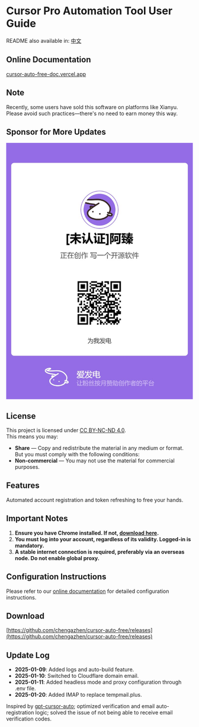 # Cursor Pro Automation Tool User Guide

README also available in: [中文](./README.md)

## Online Documentation

[cursor-auto-free-doc.vercel.app](https://cursor-auto-free-doc.vercel.app)

## Note

Recently, some users have sold this software on platforms like Xianyu. Please avoid such practices—there's no need to earn money this way.

## Sponsor for More Updates

![image](./screen/afdian-[未认证]阿臻.jpg)

## License

This project is licensed under [CC BY-NC-ND 4.0](https://creativecommons.org/licenses/by-nc-nd/4.0/).  
This means you may:

- **Share** — Copy and redistribute the material in any medium or format.  
  But you must comply with the following conditions:
- **Non-commercial** — You may not use the material for commercial purposes.

## Features

Automated account registration and token refreshing to free your hands.

## Important Notes

1. **Ensure you have Chrome installed. If not, [download here](https://www.google.com/intl/en_pk/chrome/).**
2. **You must log into your account, regardless of its validity. Logged-in is mandatory.**
3. **A stable internet connection is required, preferably via an overseas node. Do not enable global proxy.**

## Configuration Instructions

Please refer to our [online documentation](https://cursor-auto-free-doc.vercel.app) for detailed configuration instructions.

## Download

[https://github.com/chengazhen/cursor-auto-free/releases](https://github.com/chengazhen/cursor-auto-free/releases)

## Update Log

- **2025-01-09**: Added logs and auto-build feature.
- **2025-01-10**: Switched to Cloudflare domain email.
- **2025-01-11**: Added headless mode and proxy configuration through .env file.
- **2025-01-20**: Added IMAP to replace tempmail.plus.

Inspired by [gpt-cursor-auto](https://github.com/hmhm2022/gpt-cursor-auto); optimized verification and email auto-registration logic; solved the issue of not being able to receive email verification codes.

